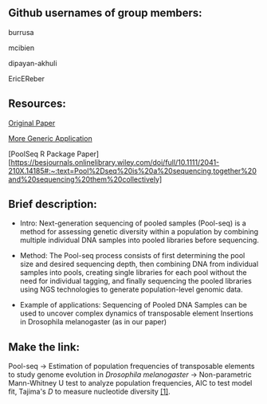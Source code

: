 ## Github usernames of group members:

burrusa

mcibien

dipayan-akhuli

EricEReber

## Resources:

[Original Paper](https://journals.plos.org/plosgenetics/article?id=10.1371/journal.pgen.1002487#s4)

[More Generic Application](https://www.nature.com/articles/srep33735)

[PoolSeq R Package Paper][https://besjournals.onlinelibrary.wiley.com/doi/full/10.1111/2041-210X.14185#:~:text=Pool%2Dseq%20is%20a%20sequencing,together%20and%20sequencing%20them%20collectively]

## Brief description:
-   Intro: Next-generation sequencing of pooled samples (Pool-seq) is a method for assessing genetic diversity within a population by combining multiple individual DNA samples into pooled libraries before sequencing.

-   Method: The Pool-seq process consists of first determining the pool size and desired sequencing depth, then combining DNA from individual samples into pools, creating single libraries for each pool without the need for individual tagging, and finally sequencing the pooled libraries using NGS technologies to generate population-level genomic data.

-   Example of applications: Sequencing of Pooled DNA Samples can be used to uncover complex dynamics of transposable element Insertions in Drosophila melanogaster (as in our paper)

## Make the link:

Pool-seq -\> Estimation of population frequencies of transposable elements to study genome evolution in *Drosophila melanogaster* -\> Non-parametric Mann-Whitney U test to analyze population frequencies, AIC to test model fit, Tajima's *D* to measure nucleotide diversity [[1]](https://journals.plos.org/plosgenetics/article?id=10.1371/journal.pgen.1002487#s4).
